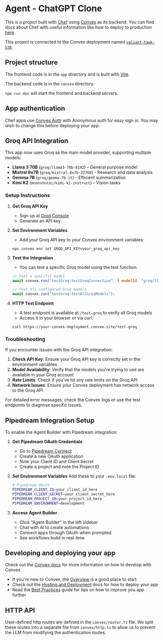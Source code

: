 # Agent - ChatGPT Clone
  
This is a project built with [Chef](https://chef.convex.dev) using [Convex](https://convex.dev) as its backend.
 You can find docs about Chef with useful information like how to deploy to production [here](https://docs.convex.dev/chef).
  
This project is connected to the Convex deployment named [`valiant-hawk-538`](https://dashboard.convex.dev/d/valiant-hawk-538).
  
## Project structure
  
The frontend code is in the `app` directory and is built with [Vite](https://vitejs.dev/).
  
The backend code is in the `convex` directory.
  
`npm run dev` will start the frontend and backend servers.

## App authentication

Chef apps use [Convex Auth](https://auth.convex.dev/) with Anonymous auth for easy sign in. You may wish to change this before deploying your app.

## Groq API Integration

This app now uses Groq as the main model provider, supporting multiple models:

- **Llama 3 70B** (`groq/llama3-70b-8192`) - General purpose model
- **Mixtral 8x7B** (`groq/mixtral-8x7b-32768`) - Research and data analysis
- **Gemma 7B** (`groq/gemma-7b-it`) - Efficient summarization
- **Kimi K2** (`moonshotai/kimi-k2-instruct`) - Vision tasks

### Setup Instructions

1. **Get Groq API Key**
   - Sign up at [Groq Console](https://console.groq.com/)
   - Generate an API key

2. **Set Environment Variables**
   - Add your Groq API key to your Convex environment variables:
   ```
   npx convex env set GROQ_API_KEY=your_groq_api_key
   ```

3. **Test the Integration**
   - You can test a specific Groq model using the test function:
   ```javascript
   // Test a specific model
   await convex.run("testGroq:testGroqConnection", { modelId: "groq/llama3-70b-8192" });
   
   // Test all configured Groq models
   await convex.run("testGroq:testAllGroqModels");
   ```

4. **HTTP Test Endpoint**
   - A test endpoint is available at `/test-groq` to verify all Groq models
   - Access it in your browser or via curl:
   ```
   curl https://your-convex-deployment.convex.site/test-groq
   ```

### Troubleshooting

If you encounter issues with the Groq API integration:

1. **Check API Key**: Ensure your Groq API key is correctly set in the environment variables
2. **Model Availability**: Verify that the models you're trying to use are available in your Groq account
3. **Rate Limits**: Check if you've hit any rate limits on the Groq API
4. **Network Issues**: Ensure your Convex deployment has network access to the Groq API

For detailed error messages, check the Convex logs or use the test endpoints to diagnose specific issues.

## Pipedream Integration Setup

To enable the Agent Builder with Pipedream integration:

1. **Get Pipedream OAuth Credentials**
   - Go to [Pipedream Connect](https://pipedream.com/connect)
   - Create a new OAuth application
   - Note your Client ID and Client Secret
   - Create a project and note the Project ID

2. **Set Environment Variables**
   Add these to your `.env.local` file:
   ```bash
   # Pipedream OAuth
   PIPEDREAM_CLIENT_ID=your_client_id_here
   PIPEDREAM_CLIENT_SECRET=your_client_secret_here
   PIPEDREAM_PROJECT_ID=your_project_id_here
   PIPEDREAM_ENVIRONMENT=development
   ```

3. **Access Agent Builder**
   - Click "Agent Builder" in the left sidebar
   - Chat with AI to create automations
   - Connect apps through OAuth when prompted
   - See workflows build in real-time

## Developing and deploying your app

Check out the [Convex docs](https://docs.convex.dev/) for more information on how to develop with Convex.
* If you're new to Convex, the [Overview](https://docs.convex.dev/understanding/) is a good place to start
* Check out the [Hosting and Deployment](https://docs.convex.dev/production/) docs for how to deploy your app
* Read the [Best Practices](https://docs.convex.dev/understanding/best-practices/) guide for tips on how to improve you app further

## HTTP API

User-defined http routes are defined in the `convex/router.ts` file. We split these routes into a separate file from `convex/http.ts` to allow us to prevent the LLM from modifying the authentication routes.
